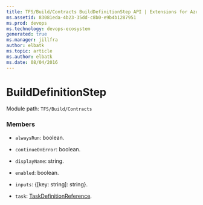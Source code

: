 ```yaml
---
title: TFS/Build/Contracts BuildDefinitionStep API | Extensions for Azure DevOps Services
ms.assetid: 83081eda-4b23-35dd-c8b0-e9b4b1287951
ms.prod: devops
ms.technology: devops-ecosystem
generated: true
ms.manager: jillfra
author: elbatk
ms.topic: article
ms.author: elbatk
ms.date: 08/04/2016
---
```


# BuildDefinitionStep

Module path: `TFS/Build/Contracts`


### Members

* `alwaysRun`: boolean. 

* `continueOnError`: boolean. 

* `displayName`: string. 

* `enabled`: boolean. 

* `inputs`: {[key: string]: string}. 

* `task`: [TaskDefinitionReference](./TaskDefinitionReference.md). 


